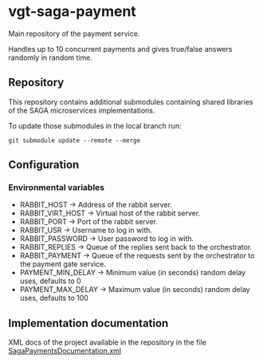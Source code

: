 # vgt-saga-payment

Main repository of the payment service.

Handles up to 10 concurrent payments and gives true/false answers randomly in random time.

## Repository

This repository contains additional submodules containing shared libraries of the SAGA microservices implementations.

To update those submodules in the local branch run:

    git submodule update --remote --merge

## Configuration

### Environmental variables

- RABBIT_HOST -> Address of the rabbit server.
- RABBIT_VIRT_HOST -> Virtual host of the rabbit server.
- RABBIT_PORT -> Port of the rabbit server.
- RABBIT_USR -> Username to log in with.
- RABBIT_PASSWORD -> User password to log in with.
- RABBIT_REPLIES -> Queue of the replies sent back to the orchestrator.
- RABBIT_PAYMENT -> Queue of the requests sent by the orchestrator to the payment gate service.
- PAYMENT_MIN_DELAY -> Minimum value (in seconds) random delay uses, defaults to 0
- PAYMENT_MAX_DELAY -> Maximum value (in seconds) random delay uses, defaults to 100

## Implementation documentation
XML docs of the project available in the repository in the
file [SagaPaymentsDocumentation.xml](SagaPaymentsDocumentation.xml)
